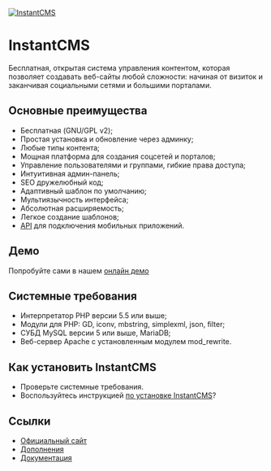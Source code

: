 <p>
  <a href="https://instantcms.ru">
    <img alt="InstantCMS" src="https://instantcms.ru/templates/icms/images/logo.svg" />
  </a>
</p>

# InstantCMS

Бесплатная, открытая система управления контентом, которая позволяет создавать веб-сайты любой сложности: начиная от визиток и заканчивая социальными сетями и большими порталами.

## Основные преимущества

* Бесплатная (GNU/GPL v2);
* Простая установка и обновление через админку;
* Любые типы контента;
* Мощная платформа для создания соцсетей и порталов;
* Управление пользователями и группами, гибкие права доступа;
* Интуитивная админ-панель;
* SEO дружелюбный код;
* Адаптивный шаблон по умолчанию;
* Мультиязычность интерфейса;
* Абсолютная расширяемость;
* Легкое создание шаблонов;
* [API](https://github.com/instantsoft/icms2-json-api-component) для подключения мобильных приложений.

## Демо ##

Попробуйте сами в нашем [онлайн демо](https://demo.instantcms.ru/)

## Cистемные требования ##
* Интерпретатор PHP версии 5.5 или выше;
* Модули для PHP: GD, iconv, mbstring, simplexml, json, filter;
* СУБД MySQL версии 5 или выше, MariaDB;
* Веб-сервер Apache с установленным модулем mod_rewrite.

## Как установить InstantCMS ##

* Проверьте системные требования.
* Воспользуйтесь инструкцией [по установке InstantCMS](https://docs.instantcms.ru/en/manual/install)?

## Ссылки

* [Официальный сайт](https://instantcms.ru/)
* [Дополнения](https://addons.instantcms.ru/)
* [Документация](https://docs.instantcms.ru/)
